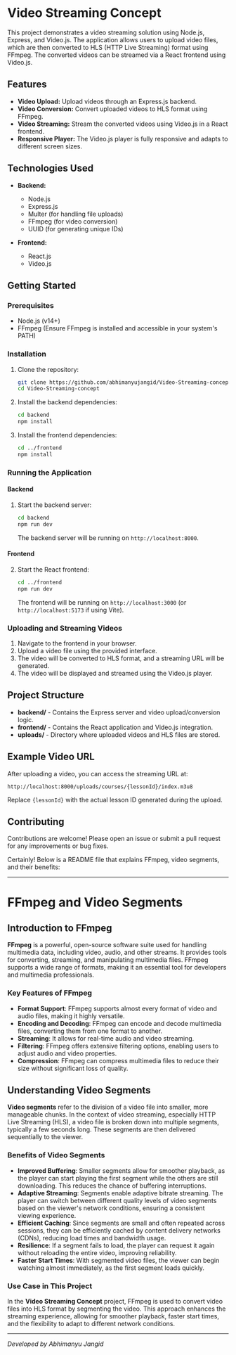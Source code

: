 


# Video Streaming Concept

This project demonstrates a video streaming solution using Node.js, Express, and Video.js. The application allows users to upload video files, which are then converted to HLS (HTTP Live Streaming) format using FFmpeg. The converted videos can be streamed via a React frontend using Video.js.

## Features

- **Video Upload:** Upload videos through an Express.js backend.
- **Video Conversion:** Convert uploaded videos to HLS format using FFmpeg.
- **Video Streaming:** Stream the converted videos using Video.js in a React frontend.
- **Responsive Player:** The Video.js player is fully responsive and adapts to different screen sizes.

## Technologies Used

- **Backend:**
  - Node.js
  - Express.js
  - Multer (for handling file uploads)
  - FFmpeg (for video conversion)
  - UUID (for generating unique IDs)

- **Frontend:**
  - React.js
  - Video.js

## Getting Started

### Prerequisites

- Node.js (v14+)
- FFmpeg (Ensure FFmpeg is installed and accessible in your system's PATH)

### Installation

1. Clone the repository:

   ```bash
   git clone https://github.com/abhimanyujangid/Video-Streaming-concept.git
   cd Video-Streaming-concept
   ```

2. Install the backend dependencies:

   ```bash
   cd backend
   npm install
   ```

3. Install the frontend dependencies:

   ```bash
   cd ../frontend
   npm install
   ```

### Running the Application

#### Backend

1. Start the backend server:

   ```bash
   cd backend
   npm run dev
   ```

   The backend server will be running on `http://localhost:8000`.

#### Frontend

2. Start the React frontend:

   ```bash
   cd ../frontend
   npm run dev
   ```

   The frontend will be running on `http://localhost:3000` (or `http://localhost:5173` if using Vite).

### Uploading and Streaming Videos

1. Navigate to the frontend in your browser.
2. Upload a video file using the provided interface.
3. The video will be converted to HLS format, and a streaming URL will be generated.
4. The video will be displayed and streamed using the Video.js player.

## Project Structure

- **backend/** - Contains the Express server and video upload/conversion logic.
- **frontend/** - Contains the React application and Video.js integration.
- **uploads/** - Directory where uploaded videos and HLS files are stored.

## Example Video URL

After uploading a video, you can access the streaming URL at:

```
http://localhost:8000/uploads/courses/{lessonId}/index.m3u8
```

Replace `{lessonId}` with the actual lesson ID generated during the upload.

## Contributing

Contributions are welcome! Please open an issue or submit a pull request for any improvements or bug fixes.

Certainly! Below is a README file that explains FFmpeg, video segments, and their benefits:

---

# FFmpeg and Video Segments

## Introduction to FFmpeg

**FFmpeg** is a powerful, open-source software suite used for handling multimedia data, including video, audio, and other streams. It provides tools for converting, streaming, and manipulating multimedia files. FFmpeg supports a wide range of formats, making it an essential tool for developers and multimedia professionals.

### Key Features of FFmpeg

- **Format Support**: FFmpeg supports almost every format of video and audio files, making it highly versatile.
- **Encoding and Decoding**: FFmpeg can encode and decode multimedia files, converting them from one format to another.
- **Streaming**: It allows for real-time audio and video streaming.
- **Filtering**: FFmpeg offers extensive filtering options, enabling users to adjust audio and video properties.
- **Compression**: FFmpeg can compress multimedia files to reduce their size without significant loss of quality.

## Understanding Video Segments

**Video segments** refer to the division of a video file into smaller, more manageable chunks. In the context of video streaming, especially HTTP Live Streaming (HLS), a video file is broken down into multiple segments, typically a few seconds long. These segments are then delivered sequentially to the viewer.

### Benefits of Video Segments

- **Improved Buffering**: Smaller segments allow for smoother playback, as the player can start playing the first segment while the others are still downloading. This reduces the chance of buffering interruptions.
- **Adaptive Streaming**: Segments enable adaptive bitrate streaming. The player can switch between different quality levels of video segments based on the viewer's network conditions, ensuring a consistent viewing experience.
- **Efficient Caching**: Since segments are small and often repeated across sessions, they can be efficiently cached by content delivery networks (CDNs), reducing load times and bandwidth usage.
- **Resilience**: If a segment fails to load, the player can request it again without reloading the entire video, improving reliability.
- **Faster Start Times**: With segmented video files, the viewer can begin watching almost immediately, as the first segment loads quickly.

### Use Case in This Project

In the **Video Streaming Concept** project, FFmpeg is used to convert video files into HLS format by segmenting the video. This approach enhances the streaming experience, allowing for smoother playback, faster start times, and the flexibility to adapt to different network conditions.

---

*Developed by Abhimanyu Jangid*


